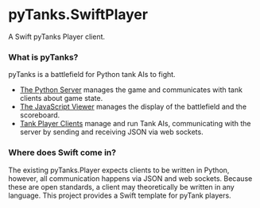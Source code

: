 # pyTanks.SwiftPlayer #

A Swift pyTanks Player client.

### What is pyTanks? ###

pyTanks is a battlefield for Python tank AIs to fight.

* [The Python Server](https://github.com/JoelEager/pyTanks.Server) manages the game and communicates with tank clients about game state.
* [The JavaScript Viewer](https://github.com/JoelEager/pyTanks.Viewer) manages the display of the battlefield and the scoreboard.
* [Tank Player Clients](https://github.com/JoelEager/pyTanks.Player) manage and run Tank AIs, communicating with the server by sending and receiving JSON via web sockets.

### Where does Swift come in? ###
The existing pyTanks.Player expects clients to be written in Python, however, all communication happens via JSON and web sockets. Because these are open standards, a client may theoretically be written in any language. This project provides a Swift template for pyTank players.